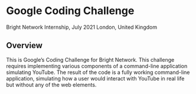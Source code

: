 # Google Coding Challenge

Bright Network Internship, July 2021
London, United Kingdom

## Overview
This is Google’s Coding Challenge for Bright Network.
This challenge requires implementing various components of a command-line application simulating YouTube. The result of the code is a fully working command-line application, simulating how a user would interact with YouTube in real life but without any of the web elements.
